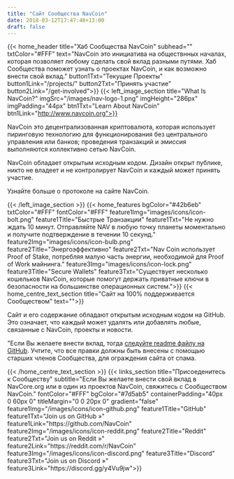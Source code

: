 ```yaml
---
title: "Сайт Сообщества NavCoin"
date: 2018-03-12T17:47:48+13:00
draft: false
---
```

{{< home_header
    title="Хаб Сообщества NavCoin"
    subhead=""
    txtColor="#FFF"
    text="NavCoin это инициатива на обществнных началах, которая позволяет любому сделать свой вклад разными путями. Хаб Сообщества поможет узнать о проектах NavCoin, и как возможно внести свой вклад."
    button1Txt="Текущие Проекты"
    button1Link="/projects/"
    button2Txt="Принять участие"
    button2Link="/get-involved">}}
{{< left_image_section
    title="What Is NavCoin?"
    imgSrc="/images/nav-logo-1.png"
    imgHeight="286px"
    imgPadding="44px"
    btn1Txt="Learn About NavCoin"
    btn1Link="http://www.navcoin.org">}}
    <p>NavCoin это децентрализованная криптовалюта, которая использует пиринговую технологию для функционирования без центрального управления или банков; проведения транзакций и эмиссия выполняются коллективно сетью NavCoin.</p>
    <p>NavCoin обладает открытым исходным кодом. Дизайн открыт публике, никто не владеет и не контролирует NavCoin и каждый может принять участие.</p>
    <p>Узнайте больше о протоколе на сайте NavCoin.</p>
{{< /left_image_section >}}
{{< home_features
    bgColor="#42b6eb"
    txtColor="#FFF"
    fontColor="#FFF"
    feature1Img="images/icons/icon-bolt.png"
    feature1Title="Быстрые Транзакции"
    feature1Txt="Не нужно ждать 10 минут. Отправляйте NAV в любую точку планеты моментально и получите подтверждение в течении 10 секунд."
    feature2Img="images/icons/icon-bulb.png"
    feature2Title="Энергоэффективно"
    feature2Txt="Nav Coin использует Proof of Stake, потребляя малую часть энергии, необходимой для Proof of Work майнинга."
    feature3Img="images/icons/icon-lock.png"
    feature3Title="Secure Wallets"
    feature3Txt="Существует несколько кошельков NavCoin, которые помогут держать приватные ключи в безопасности на большинстве операционных систем.">}}
{{< home_centre_text_section
    title="Сайт на 100% поддерживается Сообществом"
    text="">}}
<p>Сайт и его содержание обладают открытым исходным кодом на GitHub. Это означает, что каждый может удалять или добавлять любые, связанные с NavCoin, проекты и новости.
<p> "Если Вы желаете внести вклад, тогда <a href="https://github.com/NAVCoin/nav-community-site">следуйте readme файлу на GitHub</a>.  Учтите, что все правки должны быть внесены с помощью старших членов Сообщества, для ограждения сайта от спама.</p>
{{< /home_centre_text_section >}}
{{< links_section
    title="Присоеденитесь к Сообществу"
    subtitle="Если Вы желаете внести свой вклад в NavCore.org или в один из проектов NavCoin, свяжитесь с Сообществом NavCoin."
    fontColor="#FFF"
    bgColor="#7d5ab5"
    containerPadding="40px 0 60px 0"
    titleMargin="0 0 20px 0"
    gradient="false"
    feature1Img="/images/icons/icon-github.png"
    feature1Title="GitHub"
    feature1Txt="Join us on GitHub »"
    feature1Link="https://github.com/NavCoin"
    feature2Img="/images/icons/icon-reddit.png"
    feature2Title="Reddit"
    feature2Txt="Join us on Reddit »"
    feature2Link="https://reddit.com/r/NavCoin"
    feature3Img="/images/icons/icon-discord.png"
    feature3Title="Discord"
    feature3Txt="Join us on Discord »"
    feature3Link="https://discord.gg/y4Vu9jw">}}
